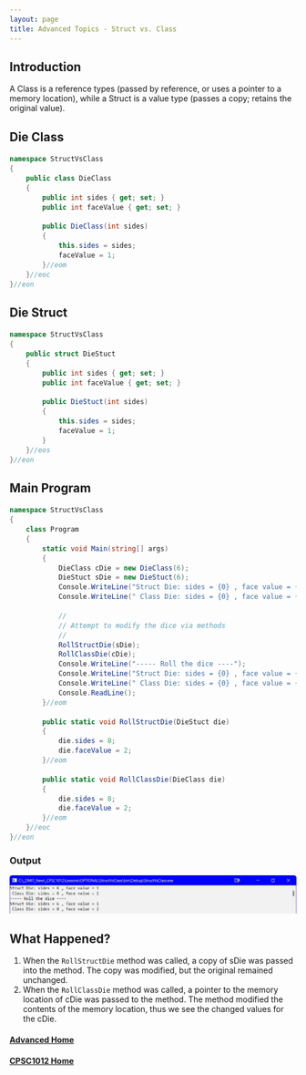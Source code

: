 ```yaml
---
layout: page
title: Advanced Topics - Struct vs. Class
---
```


## Introduction
A Class is a reference types (passed by reference, or uses a pointer to a memory location), while a Struct is a value type (passes a copy; retains the original value).

## Die Class

```csharp
namespace StructVsClass
{
    public class DieClass
    {
        public int sides { get; set; }
        public int faceValue { get; set; }

        public DieClass(int sides)
        {
            this.sides = sides;
            faceValue = 1;
        }//eom
    }//eoc
}//eon
```

## Die Struct

```csharp
namespace StructVsClass
{
    public struct DieStuct
    {
        public int sides { get; set; }
        public int faceValue { get; set; }

        public DieStuct(int sides)
        {
            this.sides = sides;
            faceValue = 1;
        }
    }//eos
}//eon
```

## Main Program

```csharp
namespace StructVsClass
{
    class Program
    {
        static void Main(string[] args)
        {
            DieClass cDie = new DieClass(6);
            DieStuct sDie = new DieStuct(6);
            Console.WriteLine("Struct Die: sides = {0} , face value = {1}", sDie.sides, sDie.faceValue);
            Console.WriteLine(" Class Die: sides = {0} , face value = {1}", cDie.sides, cDie.faceValue);

            //
            // Attempt to modify the dice via methods
            //
            RollStructDie(sDie);
            RollClassDie(cDie);
            Console.WriteLine("----- Roll the dice ----");
            Console.WriteLine("Struct Die: sides = {0} , face value = {1}", sDie.sides, sDie.faceValue);
            Console.WriteLine(" Class Die: sides = {0} , face value = {1}", cDie.sides, cDie.faceValue);
            Console.ReadLine();
        }//eom

        public static void RollStructDie(DieStuct die)
        {
            die.sides = 8;
            die.faceValue = 2;
        }//eom

        public static void RollClassDie(DieClass die)
        {
            die.sides = 8;
            die.faceValue = 2;
        }//eom
    }//eoc
}//eon
```

### Output
![struct-vs-class](files/struct-vs-class.jpg)

## What Happened?
1. When the `RollStructDie` method was called, a copy of sDie was passed into the method. The copy was modified, but the original remained unchanged.
2. When the `RollClassDie` method was called, a pointer to the memory location of cDie was passed to the method. The method modified the contents of the memory location, thus we see the changed values for the cDie.


#### [Advanced Home](index.md)
#### [CPSC1012 Home](../index.md)